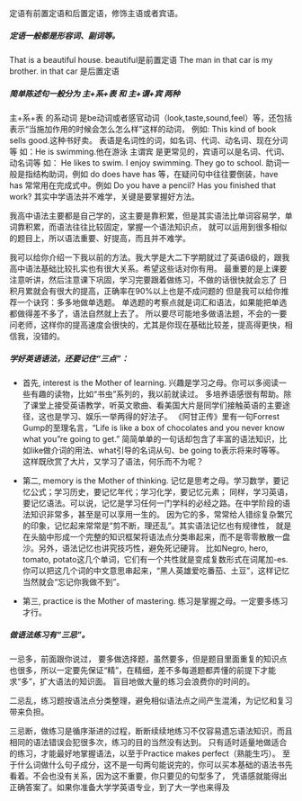 
定语有前置定语和后置定语，修饰主语或者宾语。
##### 定语一般都是形容词、副词等。
That is a beautiful house. beautiful是前置定语
The man in that car is my brother. in that car 是后置定语
##### 简单陈述句一般分为 主+系+表 和 主+谓+宾 两种
主+系+表 的系动词 是be动词或者感官动词（look,taste,sound,feel）等，还包括表示“当施加作用的时候会怎么怎么样”这样的动词，
例如:
This kind of book sells good.这种书好卖。
表语是名词性的词，如名词、代词、动名词、现在分词等
如：He is swimming.他在游泳
主谓宾 是更常见的，宾语可以是名词、代词、动名词等
如：
He likes to swim.
I enjoy swimming.
They go to school.
助词一般是指结构助词，例如 do does have has 等，在疑问句中往往要倒装，have has 常常用在完成式中。例如
Do you have a pencil?
Has you finished that work?
其实中学语法并不难学，关键是要掌握好方法。

我高中语法主要都是自己学的，这主要是靠积累，但是其实语法比单词容易学，单词靠积累，而语法往往比较固定，掌握一个语法知识点，
就可以运用到很多相似的题目上，所以语法重要、好提高，而且并不难学。

我可以给你介绍一下我以前的方法。我大学是大二下学期就过了英语6级的，跟我高中语法基础比较扎实也有很大关系。希望这些话对你有用。
最重要的是上课要注意听讲，然后注意课下巩固，学习完要跟着做练习，不做的话很快就会忘了
日积月累就会有很大的提高，正确率在90%以上也是不成问题的
但是我可以给你推荐一个诀窍：多多地做单选题。
单选题的考察点就是词汇和语法，如果能把单选都做得差不多了，语法自然就上去了。
所以要尽可能地多做语法题，不会的一要问老师，这样你的提高速度会很快的，尤其是你现在基础比较差，提高得更快，相信我，没错的。

##### 学好英语语法，还要记住“三点”：

- 首先, interest is the Mother of learning. 兴趣是学习之母。你可以多阅读一些有趣的读物，比如“书虫”系列的，我以前就读过。
多培养语感很有帮助。除了课堂上接受英语教学，听英文歌曲、看美国大片是同学们接触英语的主要途径，这也是学习、娱乐一举两得的好法子。
《阿甘正传》里有一句Forrest Gump的至理名言，“Life is like a box of chocolates and you never know what you”re going to get.”
简简单单的一句话却包含了丰富的语法知识，比如like做介词的用法、what引导的名词从句、be going to表示将来时等等。
这样既欣赏了大片，又学习了语法，何乐而不为呢？

- 第二, memory is the Mother of thinking. 记忆是思考之母。学习数学，要记忆公式；学习历史，要记忆年代；学习化学，要记忆元素；
同样，学习英语，要记忆语法。可以说，记忆是学习任何一门学科的必经之路。在中学阶段的语法知识非常多，甚至是可以享用一生的。
因为它的多，常常给人错综复杂繁冗的印象，记忆起来常常是“剪不断，理还乱”。其实语法记忆也有规律性，
就是在头脑中形成一个完整的知识框架将语法点分类串起来，而不是零零散散一盘沙。另外，语法记忆也讲究技巧性，避免死记硬背。
比如Negro, hero, tomato, potato这几个单词，它们有一个共性就是变成复数形式在词尾加-es.
你可以把这几个词的中文意思串起来，“黑人英雄爱吃番茄、土豆”，这样记忆当然就会“忘记你我做不到”。

- 第三, practice is the Mother of mastering. 练习是掌握之母。一定要多练习才行。

##### 做语法练习有“三忌”。

  一忌多，前面跟你说过，
  要多做选择题，虽然要多，但是题目里面重复的知识点也很多，所以一定要先保证“精”，在精细，差不多每道题都弄懂的前提下才能求“多”，扩大语法的知识面。
  盲目地做大量的练习会浪费你的时间的。

  二忌乱，练习题按语法点分类整理，避免相似语法点之间产生混淆，为记忆和复习带来负担。

  三忌断，做练习是循序渐进的过程，断断续续地练习不仅容易遗忘语法知识，而且相同的语法错误会犯很多次，练习的目的当然没有达到。
  只有适时适量地做适合的练习，才能最好地掌握语法，以至于Practice makes perfect（熟能生巧）。
  至于什么词做什么句子成分，这不是一句两句能说完的，你可以买本基础的语法书先看着。不会也没有关系，因为这不重要，你只要见的句型多了，
  凭语感就能得出正确答案了。如果你准备大学学英语专业，到了大一学也来得及

